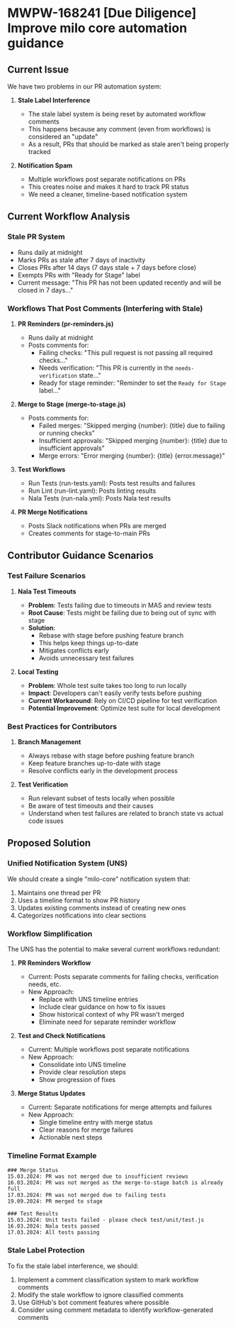 # MWPW-168241 [Due Diligence] Improve milo core automation guidance

## Current Issue

We have two problems in our PR automation system:

1. **Stale Label Interference**
   - The stale label system is being reset by automated workflow comments
   - This happens because any comment (even from workflows) is considered an "update"
   - As a result, PRs that should be marked as stale aren't being properly tracked

2. **Notification Spam**
   - Multiple workflows post separate notifications on PRs
   - This creates noise and makes it hard to track PR status
   - We need a cleaner, timeline-based notification system

## Current Workflow Analysis

### Stale PR System
- Runs daily at midnight
- Marks PRs as stale after 7 days of inactivity
- Closes PRs after 14 days (7 days stale + 7 days before close)
- Exempts PRs with "Ready for Stage" label
- Current message: "This PR has not been updated recently and will be closed in 7 days..."

### Workflows That Post Comments (Interfering with Stale)

1. **PR Reminders (pr-reminders.js)**
   - Runs daily at midnight
   - Posts comments for:
     - Failing checks: "This pull request is not passing all required checks..."
     - Needs verification: "This PR is currently in the `needs-verification` state..."
     - Ready for stage reminder: "Reminder to set the `Ready for Stage` label..."

2. **Merge to Stage (merge-to-stage.js)**
   - Posts comments for:
     - Failed merges: "Skipped merging {number}: {title} due to failing or running checks"
     - Insufficient approvals: "Skipped merging {number}: {title} due to insufficient approvals"
     - Merge errors: "Error merging {number}: {title} {error.message}"

3. **Test Workflows**
   - Run Tests (run-tests.yaml): Posts test results and failures
   - Run Lint (run-lint.yaml): Posts linting results
   - Nala Tests (run-nala.yml): Posts Nala test results

4. **PR Merge Notifications**
   - Posts Slack notifications when PRs are merged
   - Creates comments for stage-to-main PRs

## Contributor Guidance Scenarios

### Test Failure Scenarios
1. **Nala Test Timeouts**
   - **Problem**: Tests failing due to timeouts in MAS and review tests
   - **Root Cause**: Tests might be failing due to being out of sync with stage
   - **Solution**: 
     - Rebase with stage before pushing feature branch
     - This helps keep things up-to-date
     - Mitigates conflicts early
     - Avoids unnecessary test failures

2. **Local Testing**
   - **Problem**: Whole test suite takes too long to run locally
   - **Impact**: Developers can't easily verify tests before pushing
   - **Current Workaround**: Rely on CI/CD pipeline for test verification
   - **Potential Improvement**: Optimize test suite for local development

### Best Practices for Contributors
1. **Branch Management**
   - Always rebase with stage before pushing feature branch
   - Keep feature branches up-to-date with stage
   - Resolve conflicts early in the development process

2. **Test Verification**
   - Run relevant subset of tests locally when possible
   - Be aware of test timeouts and their causes
   - Understand when test failures are related to branch state vs actual code issues

## Proposed Solution

### Unified Notification System (UNS)
We should create a single "milo-core" notification system that:
1. Maintains one thread per PR
2. Uses a timeline format to show PR history
3. Updates existing comments instead of creating new ones
4. Categorizes notifications into clear sections

### Workflow Simplification
The UNS has the potential to make several current workflows redundant:

1. **PR Reminders Workflow**
   - Current: Posts separate comments for failing checks, verification needs, etc.
   - New Approach: 
     - Replace with UNS timeline entries
     - Include clear guidance on how to fix issues
     - Show historical context of why PR wasn't merged
     - Eliminate need for separate reminder workflow

2. **Test and Check Notifications**
   - Current: Multiple workflows post separate notifications
   - New Approach:
     - Consolidate into UNS timeline
     - Provide clear resolution steps
     - Show progression of fixes

3. **Merge Status Updates**
   - Current: Separate notifications for merge attempts and failures
   - New Approach:
     - Single timeline entry with merge status
     - Clear reasons for merge failures
     - Actionable next steps

### Timeline Format Example
```
### Merge Status
15.03.2024: PR was not merged due to insufficient reviews
16.03.2024: PR was not merged as the merge-to-stage batch is already full
17.03.2024: PR was not merged due to failing tests
19.09.2024: PR merged to stage

### Test Results
15.03.2024: Unit tests failed - please check test/unit/test.js
16.03.2024: Nala tests passed
17.03.2024: All tests passing
```

### Stale Label Protection
To fix the stale label interference, we should:
1. Implement a comment classification system to mark workflow comments
2. Modify the stale workflow to ignore classified comments
3. Use GitHub's bot comment features where possible
4. Consider using comment metadata to identify workflow-generated comments
